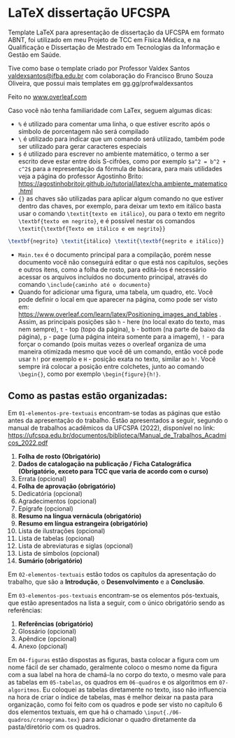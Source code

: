 # LaTeX dissertação UFCSPA
Template LaTeX para apresentação de dissertação da UFCSPA em formato ABNT, foi utilizado em meu Projeto de TCC em Física Médica, e na Qualificação e Dissertação de Mestrado em Tecnologias da Informação e Gestão em Saúde.

Tive como base o template criado por Professor Valdex Santos <valdexsantos@ifba.edu.br> com colaboração do Francisco Bruno Souza Oliveira, que possui mais templates em gg.gg/profwaldexsantos

Feito no www.overleaf.com

Caso você não tenha familiaridade com LaTex, seguem algumas dicas:

+ `%` é utilizado para comentar uma linha, o que estiver escrito após o símbolo de porcentagem não será compilado
+ `\` é utilizado para indicar que um comando será utilizado, também pode ser utilizado para gerar caracteres especiais
+ `$` é utilizado para escrever no ambiente matemático, o termo a ser escrito deve estar entre dois S-cifrões, como por exemplo `$a^2 = b^2 + c^2$` para a representação da fórmula de báscara, para mais utilidades veja a página do professor Agostinho Brito: https://agostinhobritojr.github.io/tutorial/latex/cha.ambiente_matematico.html
+ `{}` as chaves são utilizadas para aplicar algum comando no que estiver dentro das chaves, por exemplo, para deixar um texto em itálico basta usar o comando `\textit{texto em itálico}`, ou para o texto em negrito `\textbf{texto em negrito}`, e é possível nestar os comandos `\textit{\textbf{Texto em itálico e em negrito}}`
```latex
\textbf{negrito} \textit{itálico} \textit{\textbf{negrito e itálico}}
```
+ `Main.tex` é o documento principal para a compilação, porém nesse documento você não conseguirá editar o que está nos capítulos, seções e outros itens, como a folha de rosto, para editá-los é necessário acessar os arquivos incluídos no documento principal, através do comando `\include{caminho até o documento}`
+ Quando for adicionar uma figura, uma tabela, um quadro, etc. Você pode definir o local em que aparecer na página, como pode ser visto em: https://www.overleaf.com/learn/latex/Positioning_images_and_tables . Assim, as principais posições são `h` - here (no local exato do texto, mas nem sempre), `t` - top (topo da página), `b` - bottom (na parte de baixo da página), `p` - page (uma página inteira somente para a imagem), `!` - para forçar o comando (pois muitas vezes o overleaf organiza de uma maneira otimizada mesmo que você dê um comando, então você pode usar `h!` por exemplo e `H` - posição exata no texto, similar ao `h!`. Você sempre irá colocar a posição entre colchetes, junto ao comando `\begin{}`, como por exemplo `\begin{figure}{h!}`.

## Como as pastas estão organizadas:

Em `01-elementos-pre-textuais` encontram-se todas as páginas que estão antes da apresentação do trabalho. Estão apresentados a seguir, segundo o manual de trabalhos acadêmicos da UFCSPA (2022), disponível no link: https://ufcspa.edu.br/documentos/biblioteca/Manual_de_Trabalhos_Acadmicos_2022.pdf

1. **Folha de rosto (Obrigatório)**
2. **Dados de catalogação na publicação / Ficha Catalográfica (Obrigatório, exceto para TCC que varia de acordo com o curso)**
3. Errata (opcional)
4. **Folha de aprovação (obrigatório)**
5. Dedicatória (opcional)
6. Agradecimentos (opcional)
7. Epígrafe (opcional)
8. **Resumo na língua vernácula (obrigatório)**
9. **Resumo em língua estrangeira (obrigatório)**
10. Lista de ilustrações (opcional)
11. Lista de tabelas (opcional)
12. Lista de abreviaturas e siglas (opcional)
13. Lista de símbolos (opcional)
14. **Sumário (obrigatório)**

Em `02-elementos-textuais` estão todos os capítulos da apresentação do trabalho, que são a **Introdução**, o **Desenvolvimento** e a **Conclusão**.

Em `03-elementos-pos-textuais` encontram-se os elementos pós-textuais, que estão apresentados na lista a seguir, com o único obrigatório sendo as referências:

1. **Referências (obrigatório)**
2. Glossário (opcional)
3. Apêndice (opcional)
4. Anexo (opcional)

Em `04-figuras` estão dispostas as figuras, basta colocar a figura com um nome fácil de ser chamado, geralmente coloco o mesmo nome da figura com a sua label na hora de chamá-la no corpo do texto, o mesmo vale para as tabelas em `05-tabelas`, os quadros em `06-quadros` e os algoritmos em `07-algoritmos`. Eu coloquei as tabelas diretamente no texto, isso não influencia na hora de criar o índice de tabelas, mas é melhor deixar na pasta para organização, como foi feito com os quadros e pode ser visto no capítulo 6 dos elementos textuais, em que há o chamado `\input{./06-quadros/cronograma.tex}` para adicionar o quadro diretamente da pasta/diretório com os quadros.

